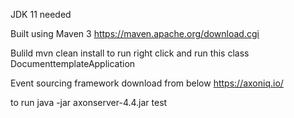 JDK 11 needed

Built using Maven 3 https://maven.apache.org/download.cgi

Bulild
mvn clean install
to run right click and run this class DocumenttemplateApplication

Event sourcing framework download from below
https://axoniq.io/

to run
java -jar axonserver-4.4.jar
 test





